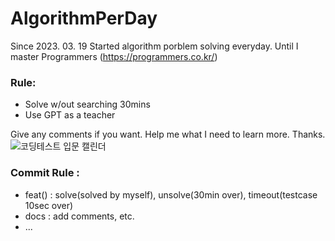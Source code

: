 # AlgorithmPerDay
Since 2023. 03. 19 Started algorithm porblem solving everyday. Until I master Programmers (https://programmers.co.kr/)

### Rule:
- Solve  w/out searching 30mins
- Use GPT as a teacher

Give any comments if you want. 
Help me what I need to learn more.
Thanks.
![코딩테스트 입문 캘린더](https://user-images.githubusercontent.com/74089191/232176917-ab14f0d8-3aa3-41fd-8cd7-0e4ee444c20c.png)



### Commit Rule :
- feat() : solve(solved by myself), unsolve(30min over), timeout(testcase 10sec over)
- docs : add comments, etc.
- ...
